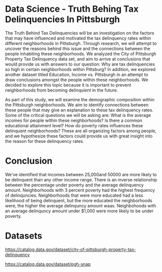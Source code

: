 # Data Science - Truth Behing Tax Delinquencies In Pittsburgh
The Truth Behind Tax Delinquencies will be an investigation on the factors that may have influenced and motivated the tax delinquency rates within different neighborhoods in Pittsburgh. Through research, we will attempt to uncover the reasons behind this issue and the connections between the people inhabiting these neighborhoods. We analyzed the City of Pittsburgh Property Tax Delinquency data set, and aim to arrive at conclusions that would provide us with answers to our question: Why are tax delinquencies so high in certain neighborhoods within Pittsburg? In addition, we explored another dataset titled Education, Income vs. Pittsburgh in an attempt to draw conclusions amongst the people within these neighborhoods. We decided to explore this topic because it is important to prevent neighborhoods from becoming delinquient in the future.

As part of this study, we will examine the demographic composition within the Pittsburgh neighborhoods. We aim to identify connections between these people that may give an explanation to these tax delinquency rates. Some of the critical questions we will be asking are: What is the average incomes for people within these neighborhoods? Is there a common educational attainment level? How do poverty rates influences these delinquent neighborhoods? These are all organizing factors among people, and we hypothesize these factors could provide us with great insight into the reason for these delinquency rates.

# Conclusion
We've identified that incomes between  25,000and
 50000 are more likely to be delinquent than any other income range. There is an inverse relationship between the percentage under poverty and the average delinquency amount. Neighborhoods with 3 percent poverty had the highest frequency of delinquncies. Neighborhoods that were more educated had a less likelihood of being delinquent, but the more educated the neighborhoods were, the higher the average delinquncy amount waas. Neighbohoods with an average delinquncy amount under $1,000 were more likely to be under poverty.
 
 # Datasets
https://catalog.data.gov/dataset/city-of-pittsburgh-property-tax-delinquency

https://catalog.data.gov/dataset/pgh-snap
